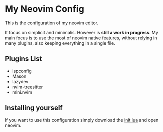 # My Neovim Config

This is the configuration of my neovim editor.

It focus on simplicit and minimalis. However is **still a work in progress**. My main focus is to use the most of neovim native features, without relying in many plugins, also keeping everything in a single file.

## Plugins List
 - lspconfig
 - Mason
 - lazydev
 - nvim-treesitter
 - mini.nvim

## Installing yourself

If you want to use this configuration simply download the [init.lua](./init.lua) and open neovim.
